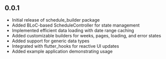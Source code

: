 ## 0.0.1

- Initial release of schedule_builder package
- Added BLoC-based ScheduleController for state management
- Implemented efficient data loading with date range caching
- Added customizable builders for weeks, pages, loading, and error states
- Added support for generic data types
- Integrated with flutter_hooks for reactive UI updates
- Added example application demonstrating usage
